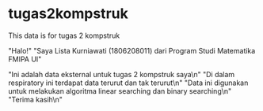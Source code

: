 # tugas2kompstruk
This data is for tugas 2 kompstruk

"Halo!" 
"Saya Lista Kurniawati (1806208011) dari Program Studi Matematika FMIPA UI"

"Ini adalah data eksternal untuk tugas 2 kompstruk saya\n"
"Di dalam respiratory ini terdapat data terurut dan tak terurut\n"
"Data ini digunakan untuk melakukan algoritma linear searching dan binary searching\n"
"Terima kasih\n"
